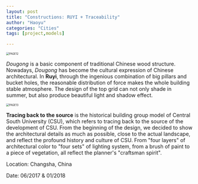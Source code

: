 ```yaml
---
layout: post
title: "Constructions: RUYI + Traceability"
author: "Haoyu"
categories: "Cities" 
tags: [project,models]

---
```


<img src="../assets/img/PAGE12.png" alt="PAGE12" style="zoom: 50%;" />

*Dougong* is a basic component of traditional Chinese wood structure. Nowadays, *Dougong* has become the cultural expression of Chinese architectural. In **Ruyi**, through the ingenious combination of big pillars and bucket holes, the reasonable distribution of force makes the whole building stable atmosphere. The design of the top grid can not only shade in summer, but also produce beautiful light and shadow effect. 

<img src="../assets/img/PAGE13.png" alt="PAGE13" style="zoom: 50%;" />

**Tracing back to the source** is the historical building group model of Central South University (CSU), which refers to tracing back to the source of the development of CSU. From the beginning of the design, we decided to show the architectural details as much as possible, close to the actual landscape, and reflect the profound history and culture of CSU. From "four layers" of architectural color to "four sets" of lighting system, from a brush of paint to a piece of vegetation, all reflect the planner's "craftsman spirit".

Location: Changsha, China

Date: 06/2017 & 01/2018